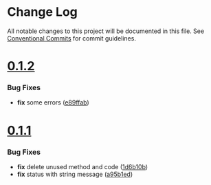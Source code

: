 # Change Log

All notable changes to this project will be documented in this file.
See [Conventional Commits](https://conventionalcommits.org) for commit guidelines.



# [0.1.2](https://github.com/go-jarvis/statuserrors/compare/v0.1.1...v0.1.2)

### Bug Fixes

* **fix** some errors ([e89ffab](https://github.com/go-jarvis/statuserrors/commit/e89ffabe2f60c4727f411c2416b2faea0a041352))



# [0.1.1](https://github.com/go-jarvis/statuserrors/compare/v0.1.0...v0.1.1)

### Bug Fixes

* **fix** delete unused method and code ([1d6b10b](https://github.com/go-jarvis/statuserrors/commit/1d6b10bf003cc89be0afb6499e99c2edc87ddcd9))
* **fix** status with string message ([a95b1ed](https://github.com/go-jarvis/statuserrors/commit/a95b1ed33b406f5448be373f45404e21a908fb05))

